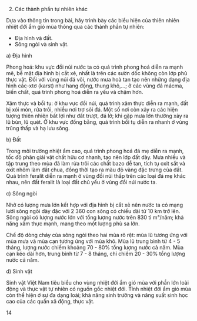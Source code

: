 2. Các thành phần tự nhiên khác

Dựa vào thông tin trong bài, hãy trình bày các biểu hiện của thiên nhiên nhiệt đới ẩm gió mùa thông qua các thành phần tự nhiên:
- Địa hình và đất.
- Sông ngòi và sinh vật.

a) Địa hình

Phong hoá: khu vực đồi núi nước ta có quá trình phong hoá diễn ra mạnh mẽ, bề mặt địa hình bị cắt xẻ, nhất là trên các sườn dốc không còn lớp phủ thực vật. Đối với vùng núi đá vôi, nước mưa hoà tan tạo nên những dạng địa hình các-xtơ (karst) như hang động, thung khô,...; ở các vùng đá mácma, biến chất, quá trình phong hoá diễn ra yếu và chậm hơn.

Xâm thực và bồi tụ: ở khu vực đồi núi, quá trình xâm thực diễn ra mạnh, đất bị xói mòn, rửa trôi, nhiều nơi trơ sỏi đá. Một số nơi còn xảy ra các hiện tượng thiên nhiên bất lợi như đất trượt, đá lở; khi gặp mưa lớn thường xảy ra lũ bùn, lũ quét. Ở khu vực đồng bằng, quá trình bồi tụ diễn ra nhanh ở vùng trũng thấp và hạ lưu sông.

b) Đất

Trong môi trường nhiệt ẩm cao, quá trình phong hoá đá mẹ diễn ra mạnh, tốc độ phân giải vật chất hữu cơ nhanh, tạo nên lớp đất dày. Mưa nhiều và tập trung theo mùa đã làm rửa trôi các chất bazo dễ tan, tích tụ oxit sắt và oxit nhôm làm đất chua, đồng thời tạo ra màu đỏ vàng đặc trưng của đất. Quá trình feralit diễn ra mạnh ở vùng đồi núi thấp trên các loại đá mẹ khác nhau, nên đất feralit là loại đất chủ yếu ở vùng đồi núi nước ta.

c) Sông ngòi

Nhờ có lượng mưa lớn kết hợp với địa hình bị cắt xẻ nên nước ta có mạng lưới sông ngòi dày đặc với 2 360 con sông có chiều dài từ 10 km trở lên. Sông ngòi có lượng nước lớn với tổng lượng nước trên 830 tỉ m³/năm; khả năng xâm thực mạnh, mang theo một lượng phù sa lớn.

Chế độ dòng chảy của sông ngòi theo hai mùa rõ rệt: mùa lũ tương ứng với mùa mưa và mùa cạn tương ứng với mùa khô. Mùa lũ trung bình từ 4 - 5 tháng, lượng nước chiếm khoảng 70 - 80% tổng lượng nước cả năm. Mùa cạn kéo dài hơn, trung bình từ 7 - 8 tháng, chỉ chiếm 20 - 30% tổng lượng nước cả năm.

d) Sinh vật

Sinh vật Việt Nam tiêu biểu cho vùng nhiệt đới ẩm gió mùa với phần lớn loài động và thực vật tự nhiên có nguồn gốc nhiệt đới. Tính nhiệt đới ẩm gió mùa còn thể hiện ở sự đa dạng loài; khả năng sinh trưởng và năng suất sinh học cao của các quần xã động, thực vật.

14